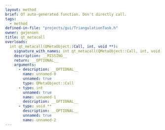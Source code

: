 ```yaml
---
layout: method
brief: QT auto-generated function. Don't directly call.
tags:
  - method
defined-in-file: "projects/gui/TriangulationTask.h"
owner: gwjensen
title: qt_metacall
overloads:
  int qt_metacall(QMetaObject::Call, int, void **):
    signature_with_names: int qt_metacall(QMetaObject::Call, int, void **)
    description: __MISSING__
    return: __OPTIONAL__
    arguments:
      - description: __OPTIONAL__
        name: unnamed-0
        unnamed: true
        type: QMetaObject::Call
      - type: int
        unnamed: true
        name: unnamed-1
        description: __OPTIONAL__
      - type: void **
        description: __OPTIONAL__
        unnamed: true
        name: unnamed-2
---
```

